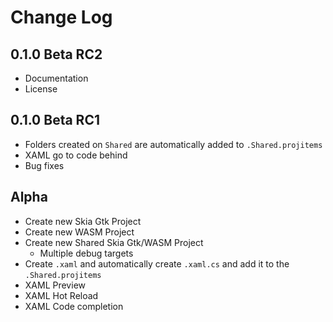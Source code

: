 # Change Log

## 0.1.0 Beta RC2

- Documentation
- License

## 0.1.0 Beta RC1

- Folders created on `Shared` are automatically added to `.Shared.projitems`
- XAML go to code behind
- Bug fixes

## Alpha

- Create new Skia Gtk Project
- Create new WASM Project
- Create new Shared Skia Gtk/WASM Project
    - Multiple debug targets
- Create `.xaml` and automatically create `.xaml.cs` and add it to the `.Shared.projitems`
- XAML Preview
- XAML Hot Reload
- XAML Code completion
